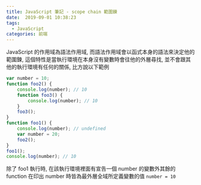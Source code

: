 ```yaml
---
title: JavaScript 筆記 - scope chain 範圍鍊
date:  2019-09-01 10:38:23
tags: 
  - JavaScript
categories: 前端
---
```


JavaScript 的作用域為語法作用域, 而語法作用域會以函式本身的語法來決定他的範圍鍊, 這個特性是當執行環境在本身沒有變數時會往他的外層尋找, 並不會跟其他的執行環境有任何的關係, 比方說以下範例

``` JavaScript
var number = 10;
function foo2() {
    console.log(number); // 10
    function foo3() {
        console.log(number); // 10
    }
    foo3();
}
function foo1() {
    console.log(number); // undefined
    var number = 20;
    foo2();
}
foo1();
console.log(number); // 10
```
除了 foo1 執行時, 在該執行環境裡面有宣告一個 number 的變數外其餘的 function 在印出 number 時皆為最外層全域所定義變數的值 `number = 10`

